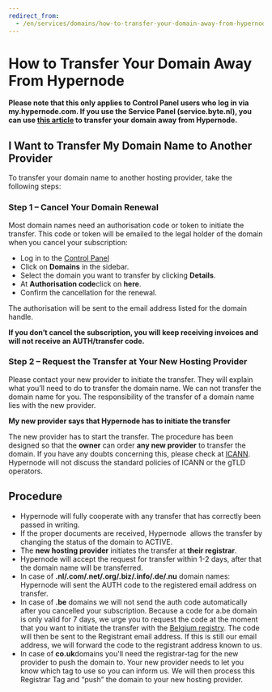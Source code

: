 ```yaml
---
redirect_from:
  - /en/services/domains/how-to-transfer-your-domain-away-from-hypernode/
---
```


<!-- source: https://support.hypernode.com/en/services/domains/how-to-transfer-your-domain-away-from-hypernode/ -->

# How to Transfer Your Domain Away From Hypernode

**Please note that this only applies to Control Panel users who log in via my.hypernode.com. If you use the Service Panel (service.byte.nl), you can use [this article](https://support.hypernode.com/en/services/domains/how-to-transfer-your-domain-name-to-another-provider) to transfer your domain away from Hypernode.**

## **I Want to Transfer My Domain Name to Another Provider**

To transfer your domain name to another hosting provider, take the following steps:

### **Step 1 – Cancel Your Domain Renewal**

Most domain names need an authorisation code or token to initiate the transfer. This code or token will be emailed to the legal holder of the domain when you cancel your subscription:

- Log in to the [Control Panel](https://my.hypernode.com/)
- Click on **Domains** in the sidebar.
- Select the domain you want to transfer by clicking **Details**.
- At **Authorisation code**click on **here**.
- Confirm the cancellation for the renewal.

The authorisation will be sent to the email address listed for the domain handle.

**If you don’t cancel the subscription, you will keep receiving invoices and will not receive an AUTH/transfer code.**

### **Step 2 – Request the Transfer at Your New Hosting Provider**

Please contact your new provider to initiate the transfer. They will explain what you’ll need to do to transfer the domain name. We can not transfer the domain name for you. The responsibility of the transfer of a domain name lies with the new provider.

**My new provider says that Hypernode has to initiate the transfer**

The new provider has to start the transfer. The procedure has been designed so that the **owner** can order **any new provider** to transfer the domain. If you have any doubts concerning this, please check at [ICANN](http://www.icann.org/). Hypernode will not discuss the standard policies of ICANN or the gTLD operators.

## **Procedure**

- Hypernode will fully cooperate with any transfer that has correctly been passed in writing.
- If the proper documents are received, Hypernode  allows the transfer by changing the status of the domain to ACTIVE.
- The **new hosting provider** initiates the transfer at **their registrar**.
- Hypernode will accept the request for transfer within 1-2 days, after that the domain name will be transferred.
- In case of **.nl/.com/.net/.org/.biz/.info/.de/.nu** domain names: Hypernode will sent the AUTH code to the registered email address on transfer.
- In case of **.be** domains we will not send the auth code automatically after you cancelled your subscription. Because a code for a.be domain is only valid for 7 days, we urge you to request the code at the moment that you want to initiate the transfer with the [Belgium registry](https://www.dnsbelgium.be/nl). The code will then be sent to the Registrant email address. If this is still our email address, we will forward the code to the registrant address known to us.
- In case of **co.uk**domains you'll need the registrar-tag for the new provider to push the domain to. Your new provider needs to let you know which tag to use so you can inform us. We will then process this Registrar Tag and “push” the domain to your new hosting provider.
